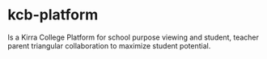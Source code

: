 # kcb-platform
Is a Kirra College Platform for school purpose viewing and student, teacher parent triangular collaboration to maximize student potential.
